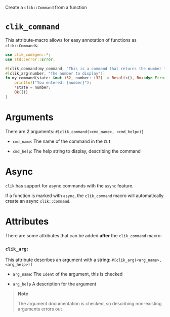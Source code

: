 Create a `clik::Command` from a function

# `clik_command`

This attribute-macro allows for easy annotation of functions as `clik::Command`s:

```rust
use clik_codegen::*;
use std::error::Error;

#[clik_command(my_command, "This is a command that returns the number that was input")]
#[clik_arg(number, "The number to display")]
fn my_command(state: &mut i32, number: i32) -> Result<(), Box<dyn Error>> {
    println!("You entered: {number}");
    *state = number;
    Ok(())
}
```

# Arguments

There are 2 arguments: `#[clik_command(<cmd_name>, <cmd_help>)]`

- `cmd_name`: The name of the command in the `CLI`

- `cmd_help`: The help string to display, describing the command

# Async

`clik` has support for async commands with the `async` feature.

If a function is marked with `async`, the `clik_command` macro will automatically create an async `clik::Command`.

# Attributes

There are some attributes that can be added **after** the `clik_command` macro:

### `clik_arg`:

This attribute describes an argument with a string: `#[clik_arg(<arg_name>, <arg_help>)]`

- `arg_name`: The `Ident` of the argument, this is checked

- `arg_help` A description for the argument

> **Note**
> 
> The argument documentation is checked, so describing non-existing arguments errors out
